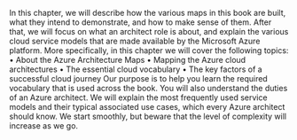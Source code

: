 In this chapter, we will describe how the various maps in this book are built, what they intend to demonstrate, and how to make sense of them. After that, we will focus on what an architect role is about, and explain the various cloud service models that are made available by the Microsoft Azure platform. 
More specifically, in this chapter we will cover the following topics:
•	About the Azure Architecture Maps
•	Mapping the Azure cloud architectures
•	The essential cloud vocabulary 
•	The key factors of a successful cloud journey
Our purpose is to help you learn the required vocabulary that is used across the book. You will also understand the duties of an Azure architect. We will explain the most frequently used service models and their typical associated use cases, which every Azure architect should know. We start smoothly, but beware that the level of complexity will increase as we go.
